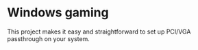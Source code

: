 # Windows gaming

This project makes it easy and straightforward to set up PCI/VGA passthrough on your system.
